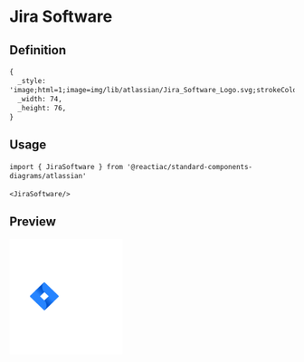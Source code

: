 # Jira Software

## Definition

```
{
  _style: 'image;html=1;image=img/lib/atlassian/Jira_Software_Logo.svg;strokeColor=none;',
  _width: 74,
  _height: 76,
}
```

## Usage

```
import { JiraSoftware } from '@reactiac/standard-components-diagrams/atlassian'

<JiraSoftware/>
```

## Preview

<img src="./jira-software.png" width="200"/>
